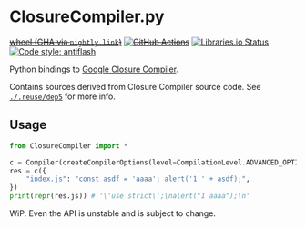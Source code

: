 ClosureCompiler.py
==================
~~[wheel (GHA via `nightly.link`)](https://nightly.link/KOLANICH-libs/ClosureCompiler.py/workflows/CI/master/ClosureCompiler-0.CI-py3-none-any.whl)~~
~~[![GitHub Actions](https://github.com/KOLANICH-libs/ClosureCompiler.py/workflows/CI/badge.svg)](https://github.com/KOLANICH-libs/ClosureCompiler.py/actions/)~~
[![Libraries.io Status](https://img.shields.io/librariesio/github/KOLANICH-libs/ClosureCompiler.py.svg)](https://libraries.io/github/KOLANICH-libs/ClosureCompiler.py)
[![Code style: antiflash](https://img.shields.io/badge/code%20style-antiflash-FFF.svg)](https://codeberg.org/KOLANICH-tools/antiflash.py)

Python bindings to [Google Closure Compiler](https://github.com/google/closure-compiler).

Contains sources derived from Closure Compiler source code. See [`./.reuse/dep5`](./.reuse/dep5) for more info.

## Usage

```python
from ClosureCompiler import *

c = Compiler(createCompilerOptions(level=CompilationLevel.ADVANCED_OPTIMIZATIONS))
res = c({
	"index.js": "const asdf = 'aaaa'; alert('1 ' + asdf);",
})
print(repr(res.js)) # '\'use strict\';\nalert("1 aaaa");\n'
```

WiP. Even the API is unstable and is subject to change.
